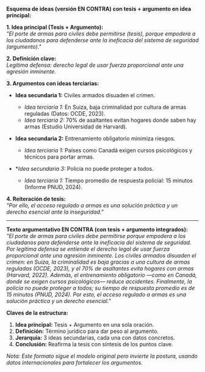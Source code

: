 **Esquema de ideas (versión EN CONTRA) con tesis + argumento en idea principal:**  

**1. Idea principal (Tesis + Argumento):**  
*"El porte de armas para civiles debe permitirse (tesis), porque empodera a los ciudadanos para defenderse ante la ineficacia del sistema de seguridad (argumento)."*  

**2. Definición clave:**  
*Legítima defensa: derecho legal de usar fuerza proporcional ante una agresión inminente.*  

**3. Argumentos con ideas terciarias:**  
- **Idea secundaria 1:** Civiles armados disuaden el crimen.  
  - *Idea terciaria 1:* En Suiza, baja criminalidad por cultura de armas reguladas (Datos: OCDE, 2023).  
  - *Idea terciaria 2:* 70% de asaltantes evitan hogares donde saben hay armas (Estudio Universidad de Harvard).  

- **Idea secundaria 2:** Entrenamiento obligatorio minimiza riesgos.  
  - *Idea terciaria 1:* Países como Canadá exigen cursos psicológicos y técnicos para portar armas.  

- **Idea secundaria 3:* Policía no puede proteger a todos.  
  - *Idea terciaria 1:* Tiempo promedio de respuesta policial: 15 minutos (Informe PNUD, 2024).  

**4. Reiteración de tesis:**  
*"Por ello, el acceso regulado a armas es una solución práctica y un derecho esencial ante la inseguridad."*  

---  
**Texto argumentativo EN CONTRA (con tesis + argumento integrados):**  
*"El porte de armas para civiles debe permitirse porque empodera a los ciudadanos para defenderse ante la ineficacia del sistema de seguridad. Por *legítima defensa* se entiende el derecho legal de usar fuerza proporcional ante una agresión inminente. Los civiles armados disuaden el crimen: en Suiza, la criminalidad es baja gracias a una cultura de armas reguladas (OCDE, 2023), y el 70% de asaltantes evita hogares con armas (Harvard, 2022). Además, el entrenamiento obligatorio —como en Canadá, donde se exigen cursos psicológicos— reduce accidentes. Finalmente, la policía no puede proteger a todos; su tiempo de respuesta promedio es de 15 minutos (PNUD, 2024). Por esto, el acceso regulado a armas es una solución práctica y un derecho esencial."*  

**Claves de la estructura:**  
1. **Idea principal:** Tesis + Argumento en una sola oración.  
2. **Definición:** Término jurídico para dar peso al argumento.  
3. **Jerarquía:** 3 ideas secundarias, cada una con datos concretos.  
4. **Conclusión:** Reafirma la tesis con síntesis de los puntos clave.  

*Nota: Este formato sigue el modelo original pero invierte la postura, usando datos internacionales para fortalecer los argumentos.*
